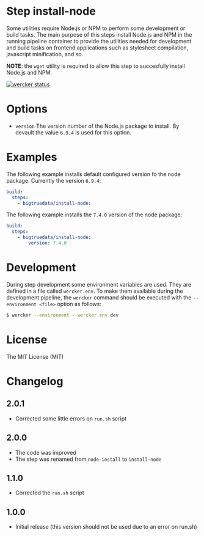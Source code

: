 # Step install-node

Some utilities require Node.js or NPM to perform some development or build tasks. The main purpose of this steps install Node.js and NPM in the running pipeline container to provide the utilities needed for development and build tasks on frontend applications such as stylesheet compilation, javascript minification, and so.

**NOTE**: the `wget` utility is required to allow this step to succesfully install Node.js and NPM.

[![wercker status](https://app.wercker.com/status/6dc33cd3915a510d486e677c6227e495/s/master "wercker status")](https://app.wercker.com/project/bykey/6dc33cd3915a510d486e677c6227e495)

# Options

- `version` The version number of the Node.js package to install. By devault the value `6.9.4` is used for this option.

# Examples

The following example installs default configured version fo the node package. Currently the version `6.9.4`:
```yaml
build:
  steps:
    - bigtruedata/install-node:
```

The following example installs the `7.4.0` version of the node package:
```yaml
build:
  steps:
    - bigtruedata/install-node:
        version: 7.4.0
```

# Development

During step development some environment variables are used. They are defined in a file called `wercker.env`. To make them available during the development pipeline, the `wercker` command should be executed with the `--environment <file>` option as follows:
```sh
$ wercker --environment --wercker.env dev
```

# License

The MIT License (MIT)

# Changelog

## 2.0.1

- Corrected some little errors on `run.sh` script

## 2.0.0

- The code was improved
- The step was renamed from `node-install` to `install-node`

## 1.1.0

- Corrected the `run.sh` script

## 1.0.0

- Initial release (this version should not be used due to an error on run.sh)

